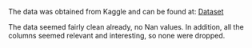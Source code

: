 The data was obtained from Kaggle and can be found at:
[Dataset](https://www.kaggle.com/datasets/rabieelkharoua/students-performance-dataset)

The data seemed fairly clean already, no Nan values. In addition, all the columns
seemed relevant and interesting, so none were dropped.

